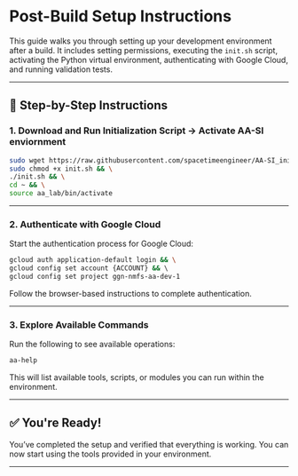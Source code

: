 # Post-Build Setup Instructions

This guide walks you through setting up your development environment after a build. It includes setting permissions, executing the `init.sh` script, activating the Python virtual environment, authenticating with Google Cloud, and running validation tests.

---

## 🚀 Step-by-Step Instructions


### 1. Download and Run Initialization Script -> Activate AA-SI enviornment

```bash
sudo wget https://raw.githubusercontent.com/spacetimeengineer/AA-SI_init/main/init.sh && \
sudo chmod +x init.sh && \
./init.sh && \
cd ~ && \
source aa_lab/bin/activate
```


---

### 2. Authenticate with Google Cloud

Start the authentication process for Google Cloud:

```bash
gcloud auth application-default login && \
gcloud config set account {ACCOUNT} && \ 
gcloud config set project ggn-nmfs-aa-dev-1 
```

Follow the browser-based instructions to complete authentication.

---

### 3. Explore Available Commands

Run the following to see available operations:

```bash
aa-help
```

This will list available tools, scripts, or modules you can run within the environment.

---

## ✅ You're Ready!

You’ve completed the setup and verified that everything is working. You can now start using the tools provided in your environment.

---
